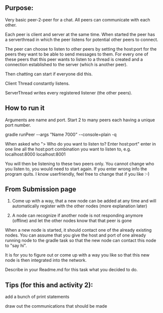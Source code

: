 ## Purpose:
Very basic peer-2-peer for a chat. All peers can communicate with each other. 

Each peer is client and server at the same time. 
When started the peer has a serverthread in which the peer listens for potential other peers to connect.

The peer can choose to listen to other peers by setting the host:port for the peers they want to be able to send messages to them. For every one of these peers that this peer wants to listen to a thread is created and a connection established to the server (which is another peer).

Then chatting can start if everyone did this. 

Client Thread constantly listens.

ServerThread writes every registered listener (the other peers). 

## How to run it

Arguments are name and port. Start 2 to many peers each having a unique port number. 

gradle runPeer --args "Name 7000" --console=plain -q

When asked who "> Who do you want to listen to? Enter host:port"
enter in one line all the host:port combination you want to listen to, e.g.
localhost:8000 localhost:8001

You will then be listening to these two peers only. You cannot change who you listen to, you would need to start again. If you enter wrong info the program quits. I know userfriendly, feel free to change that if you like :-)

## From Submission page

1. Come up with a way, that a new node can be added at any time and will automatically register with the other nodes (more explanation later)

2. A node can recognize if another node is not responding anymore (offline) and let the
    other nodes know that that peer is gone


When a new node is started, it should contact one of the already existing nodes. You can
assume that you give the host and port of one already running node to the gradle task so
that the new node can contact this node to "say hi".

It is for you to figure out or come up with a way you like so that this new node is then
integrated into the network.

Describe in your Readme.md for this task what you decided to do.

## Tips (for this and activity 2):

add a bunch of print statements

draw out the communications that should be made